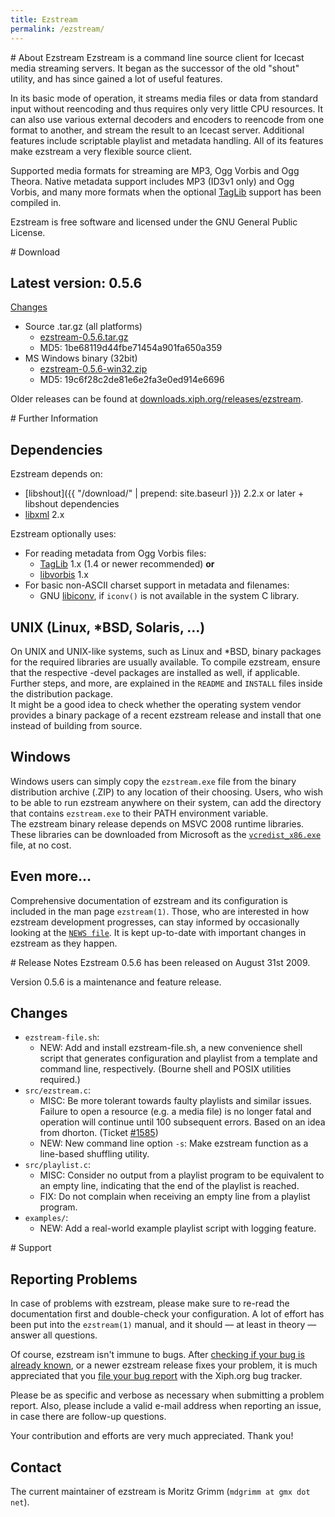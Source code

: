 ```yaml
---
title: Ezstream
permalink: /ezstream/
---
```

<article id="about" markdown="1">
# About Ezstream
Ezstream is a command line source client for Icecast media streaming servers. 
It began as the successor of the old "shout" utility, and has since gained a 
lot of useful features.  

In its basic mode of operation, it streams media files or data from standard input 
without reencoding and thus requires only very little CPU resources. 
It can also use various external decoders and encoders to reencode from one 
format to another, and stream the result to an Icecast server. 
Additional features include scriptable playlist and metadata handling. 
All of its features make ezstream a very flexible source client.

Supported media formats for streaming are MP3, Ogg Vorbis and Ogg Theora. 
Native metadata support includes MP3 (ID3v1 only) and Ogg Vorbis, and many 
more formats when the optional [TagLib](http://taglib.github.io) support has
been compiled in.  

Ezstream is free software and licensed under the GNU General Public License.
</article>

<article id="download" markdown="1">
# Download

## Latest version: 0.5.6
[Changes](#changes)  

-   Source .tar.gz (all platforms)
	- [ezstream-0.5.6.tar.gz](http://downloads.xiph.org/releases/ezstream/ezstream-0.5.6.tar.gz)
	- MD5: 1be68119d44fbe71454a901fa650a359
-   MS Windows binary (32bit)
	- [ezstream-0.5.6-win32.zip](http://downloads.xiph.org/releases/ezstream/ezstream-0.5.6-win32.zip)
	- MD5: 19c6f28c2de81e6e2fa3e0ed914e6696

Older releases can be found at [downloads.xiph.org/releases/ezstream](http://downloads.xiph.org/releases/ezstream/).
</article>

<article id="further-information" markdown="1">
# Further Information

## Dependencies
Ezstream depends on:

- [libshout]({{ "/download/" | prepend: site.baseurl }}) 2.2.x or later + libshout dependencies
- [libxml](http://xmlsoft.org/) 2.x

Ezstream optionally uses:

- For reading metadata from Ogg Vorbis files:
	- [TagLib](http://taglib.github.io) 1.x (1.4 or newer recommended) __or__
	- [libvorbis](http://www.vorbis.com/) 1.x
- For basic non-ASCII charset support in metadata and filenames:
	- GNU [libiconv](http://www.gnu.org/software/libiconv/), if `iconv()` is not available in the system C library.

## UNIX (Linux, *BSD, Solaris, …)
On UNIX and UNIX-like systems, such as Linux and *BSD, binary packages for the required
libraries are usually available. To compile ezstream, ensure that the respective -devel
packages are installed as well, if applicable. Further steps, and more, are explained in
the `README` and `INSTALL` files inside the distribution package.<br />
It might be a good idea to check whether the operating system vendor
provides a binary package of a recent ezstream release and install that
one instead of building from source.

## Windows

Windows users can simply copy the `ezstream.exe` file from the binary distribution
archive (.ZIP) to any location of their choosing. Users, who wish to be able to
run ezstream anywhere on their system, can add the directory that contains `ezstream.exe`
to their PATH environment variable.<br />
The ezstream binary release depends on MSVC 2008 runtime libraries.  
These libraries can be downloaded from Microsoft as the [`vcredist_x86.exe`](http://www.microsoft.com/DOWNLOADS/details.aspx?familyid=A5C84275-3B97-4AB7-A40D-3802B2AF5FC2) file, at no cost.

## Even more…
Comprehensive documentation of ezstream and its configuration is included in the man page `ezstream(1)`.
Those, who are interested in how ezstream development progresses, can stay informed by occasionally
looking at the [`NEWS file`](http://svn.xiph.org/trunk/ezstream/NEWS). It is kept up-to-date with
important changes in ezstream as they happen.

</article>

<article id="release-notes" markdown="1">
# Release Notes
Ezstream 0.5.6 has been released on August 31st 2009.

Version 0.5.6 is a maintenance and feature release.

## Changes

- `ezstream-file.sh`:
	- NEW: Add and install ezstream-file.sh, a new convenience shell
	  script that generates configuration and playlist from a template and
	  command line, respectively. (Bourne shell and POSIX utilities required.)
- `src/ezstream.c`:
	- MISC: Be more tolerant towards faulty playlists and similar issues.
	  Failure to open a resource (e.g. a media file) is no longer fatal and
	  operation will continue until 100 subsequent errors. 
	  Based on an idea from dhorton. (Ticket [#1585](https://trac.xiph.org/ticket/1585))
	- NEW: New command line option `-s`: Make ezstream function as a
	  line-based shuffling utility.
- `src/playlist.c`:
	- MISC: Consider no output from a playlist program to be equivalent
	  to an empty line, indicating that the end of the playlist is reached.
	- FIX: Do not complain when receiving an empty line from a playlist program.
- `examples/`:
	- NEW: Add a real-world example playlist script with logging feature.

</article>

<article id="support" markdown="1">
# Support

## Reporting Problems
In case of problems with ezstream, please make sure to re-read the documentation
first and double-check your configuration. A lot of effort has been put into the
`ezstream(1)` manual, and it should — at least in theory — answer all questions.

Of course, ezstream isn't immune to bugs.
After [checking if your bug is already known](https://trac.xiph.org/report/21),
or a newer ezstream release fixes your problem, it is much appreciated
that you [file your bug report](https://trac.xiph.org/newticket?component=ezstream)
with the Xiph.org bug tracker.

Please be as specific and verbose as necessary when submitting a problem report.
Also, please include a valid e-mail address when reporting an issue, in case
there are follow-up questions.

Your contribution and efforts are very much appreciated. Thank you!

## Contact
The current maintainer of ezstream is Moritz Grimm (`mdgrimm at gmx dot net`).

</article>
